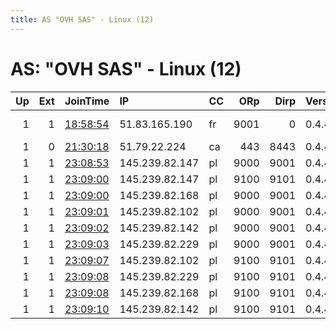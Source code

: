 ```yaml
---
title: AS "OVH SAS" - Linux (12)
---
```


# AS: "OVH SAS" - Linux (12)

|   Up |   Ext | JoinTime                                                                                            | IP             | CC   |   ORp |   Dirp | Version   | Contact                      | Nickname   |   eFamMembers |
|-----:|------:|:----------------------------------------------------------------------------------------------------|:---------------|:-----|------:|-------:|:----------|:-----------------------------|:-----------|--------------:|
|    1 |     1 | [18:58:54](https://metrics.torproject.org/rs.html#details/B08E00F42640CE8B63698DC133F9F35D1177F0BB) | 51.83.165.190  | fr   |  9001 |      0 | 0.4.4.5   | Jackie &lt;secondaryank@tuta | anxitnode  |             1 |
|    1 |     0 | [21:30:18](https://metrics.torproject.org/rs.html#details/AA1209CB6D3636CE6220D6E99FD55CF5A7A3A32C) | 51.79.22.224   | ca   |   443 |   8443 | 0.4.4.5   | None                         | Unnamed    |             1 |
|    1 |     1 | [23:08:53](https://metrics.torproject.org/rs.html#details/C7D71057AA6B10ABB8363DD7456F9B85C1E66592) | 145.239.82.147 | pl   |  9000 |   9001 | 0.4.4.5   | ian@ian.sh                   | iansh22e   |            58 |
|    1 |     1 | [23:09:00](https://metrics.torproject.org/rs.html#details/4EA6E473FFFD0EE24CF20D5E777040E62871325B) | 145.239.82.147 | pl   |  9100 |   9101 | 0.4.4.5   | ian@ian.sh                   | iansh22e   |            58 |
|    1 |     1 | [23:09:00](https://metrics.torproject.org/rs.html#details/E8701E9EC382AB4A035C8208B08F4C17BE622DE1) | 145.239.82.168 | pl   |  9000 |   9001 | 0.4.4.5   | ian@ian.sh                   | iansh23e   |            58 |
|    1 |     1 | [23:09:01](https://metrics.torproject.org/rs.html#details/69CD43EA1E1C8551FBF43B40DDEE6A17BCEEE1E2) | 145.239.82.102 | pl   |  9000 |   9001 | 0.4.4.5   | ian@ian.sh                   | iansh24e   |            58 |
|    1 |     1 | [23:09:02](https://metrics.torproject.org/rs.html#details/EDFE9521872B0D0F5B92E64043863AB03194FFF0) | 145.239.82.142 | pl   |  9000 |   9001 | 0.4.4.5   | ian@ian.sh                   | iansh25e   |            58 |
|    1 |     1 | [23:09:03](https://metrics.torproject.org/rs.html#details/6908253B5DB337A6CB8CDA3F9998EB91854F7B9A) | 145.239.82.229 | pl   |  9000 |   9001 | 0.4.4.5   | ian@ian.sh                   | iansh26e   |            58 |
|    1 |     1 | [23:09:07](https://metrics.torproject.org/rs.html#details/4EBED90CCD73B4D6A52A1F103146A15DC97C2D8A) | 145.239.82.102 | pl   |  9100 |   9101 | 0.4.4.5   | ian@ian.sh                   | iansh24e   |            58 |
|    1 |     1 | [23:09:08](https://metrics.torproject.org/rs.html#details/ACDA785E4B15A5119FF12EF84D356EE44837B678) | 145.239.82.229 | pl   |  9100 |   9101 | 0.4.4.5   | ian@ian.sh                   | iansh26e   |            58 |
|    1 |     1 | [23:09:08](https://metrics.torproject.org/rs.html#details/C6D8EA84DB87D40E9A248B8DC2FC69E016A9304D) | 145.239.82.168 | pl   |  9100 |   9101 | 0.4.4.5   | ian@ian.sh                   | iansh23e   |            58 |
|    1 |     1 | [23:09:10](https://metrics.torproject.org/rs.html#details/B324B7182799FB046CF059DF2F582B643301F15C) | 145.239.82.142 | pl   |  9100 |   9101 | 0.4.4.5   | ian@ian.sh                   | iansh25e   |            58 |
